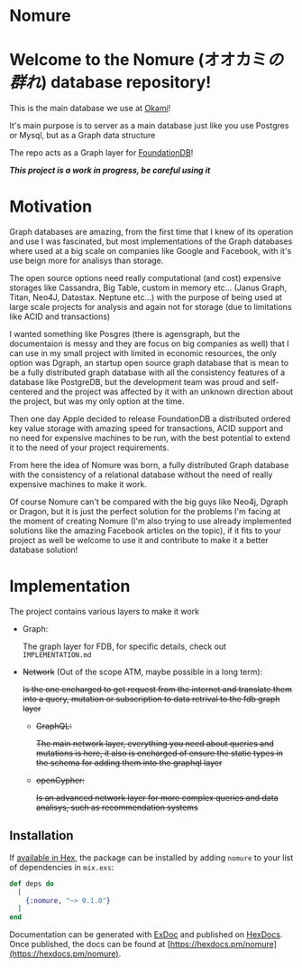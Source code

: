# Nomure

# Welcome to the Nomure (オオカミ*の群れ*) database repository!

This is the main database we use at [Okami](https://www.okami.io)!

It's main purpose is to server as a main database just like you use Postgres or Mysql, but as a Graph data structure

The repo acts as a Graph layer for [FoundationDB](https://www.foundationdb.org)!

***This project is a work in progress, be careful using it***


# Motivation

Graph databases are amazing, from the first time that I knew of its operation and use I was fascinated, but most implementations of the Graph databases where used at a big scale on companies like Google and Facebook, with it's use beign more for analisys than storage.

The open source options need really computational (and cost) expensive storages like Cassandra, Big Table, custom in memory etc... (Janus Graph, Titan, Neo4J, Datastax. Neptune etc...) with the purpose of being used at large scale projects for analysis and again not for storage (due to limitations like ACID and transactions)

I wanted something like Posgres (there is agensgraph, but the documentaion is messy and they are focus on big companies as well) that I can use in my small project with limited in economic resources, the only option was Dgraph, an startup open source graph database that is mean to be a fully distributed graph database with all the consistency features of a database like PostgreDB, but the development team was proud and self-centered and the project was affected by it with an unknown direction about the project, but was my only option at the time.

Then one day Apple decided to release FoundationDB a distributed ordered key value storage with amazing speed for transactions, ACID support and no need for expensive machines to be run, with the best potential to extend it to the need of your project requirements.

From here the idea of Nomure was born, a fully distributed Graph database with the consistency of a relational database without the need of really expensive machines to make it work.

Of course Nomure can't be compared with the big guys like Neo4j, Dgraph or Dragon, but it is just the perfect solution for the problems I'm facing at the moment of creating Nomure (I'm also trying to use already implemented solutions like the amazing Facebook articles on the topic), if it fits to your project as well be welcome to use it and contribute to make it a better database solution!


# Implementation

The project contains various layers to make it work

- Graph:

    The graph layer for FDB, for specific details, check out `IMPLEMENTATION.md` 

- ~~Network~~ (Out of the scope ATM, maybe possible in a long term):

    ~~Is the one encharged to get request from the internet and translate them into a
    query, mutation or subscription to data retrival to the fdb graph layer~~

    - ~~GraphQL:~~

        ~~The main network layer, everything you need about queries and mutations is here, it also is encharged of ensure the static types 
        in the schema for adding them into the graphql layer~~

    - ~~openCypher:~~
        
        ~~Is an advanced network layer for more complex queries and data analisys, such as recommendation systems~~


## Installation

If [available in Hex](https://hex.pm/docs/publish), the package can be installed
by adding `nomure` to your list of dependencies in `mix.exs`:

```elixir
def deps do
  [
    {:nomure, "~> 0.1.0"}
  ]
end
```

Documentation can be generated with [ExDoc](https://github.com/elixir-lang/ex_doc)
and published on [HexDocs](https://hexdocs.pm). Once published, the docs can
be found at [https://hexdocs.pm/nomure](https://hexdocs.pm/nomure).

